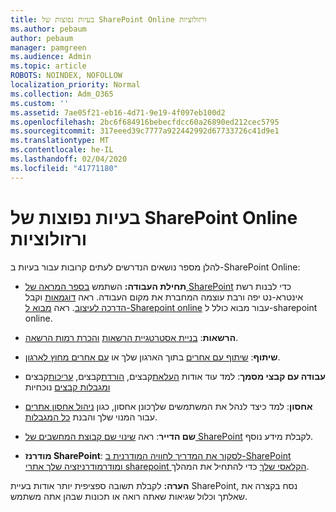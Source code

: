 ```yaml
---
title: בעיות נפוצות של SharePoint Online ורזולוציות
ms.author: pebaum
author: pebaum
manager: pamgreen
ms.audience: Admin
ms.topic: article
ROBOTS: NOINDEX, NOFOLLOW
localization_priority: Normal
ms.collection: Adm_O365
ms.custom: ''
ms.assetid: 7ae05f21-eb16-4d71-9e19-4f097eb100d2
ms.openlocfilehash: 2bc6f684916bebecfdcc60a26890ed212cec5795
ms.sourcegitcommit: 317eeed39c7777a922442992d67733726c41d9e1
ms.translationtype: MT
ms.contentlocale: he-IL
ms.lasthandoff: 02/04/2020
ms.locfileid: "41771180"
---
```

# <a name="sharepoint-online-common-issues-and-resolutions"></a>בעיות נפוצות של SharePoint Online ורזולוציות

להלן מספר נושאים הנדרשים לעתים קרובות עבור בעיות ב-SharePoint Online:

- **תחילת העבודה:** השתמש [בספר המראה של SharePoint](https://lookbook.microsoft.com/assets/SharePoint_lookbook_2019.pdf) כדי לבנות רשת אינטרא-נט יפה ורבת עוצמה המחברת את מקום העבודה. ראה [דוגמאות](https://lookbook.microsoft.com/) וקבל [הדרכה לעיצוב](https://spdesign.azurewebsites.net/). ראה [מבוא ל-Sharepoint online](https://docs.microsoft.com/sharepoint/introduction) עבור מבוא כולל ל-sharepoint online.

- **הרשאות**: [בניית אסטרטגיית הרשאות](https://docs.microsoft.com/sharepoint/default-sharepoint-groups) [והכרת רמות הרשאה](https://docs.microsoft.com/sharepoint/understanding-permission-levels).

- **שיתוף**: [שיתוף עם אחרים](https://docs.microsoft.com/sharepoint/default-sharepoint-groups) בתוך הארגון שלך או [עם אחרים מחוץ לארגון](https://docs.microsoft.com/sharepoint/external-sharing-overview).

- **עבודה עם קבצי מסמך**: למד עוד אודות [העלאת](https://support.office.com/article/Upload-a-folder-or-files-to-a-document-library-eb18fcba-c953-4d45-8d90-8da66edeacdb)קבצים, [הורדת](https://support.office.com/article/Download-files-and-folders-from-OneDrive-or-SharePoint-5c7397b7-19c7-4893-84fe-d02e8fa5df05)קבצים, [עריכות](https://support.office.com/article/Edit-a-document-in-a-document-library-02d8497f-1c13-4114-949a-b8466f639b07)קבצים [ומגבלות קבצים](https://support.office.com/article/invalid-file-names-and-file-types-in-onedrive-onedrive-for-business-and-sharepoint-64883a5d-228e-48f5-b3d2-eb39e07630fa) נוכחיות

- **אחסון**: למד כיצד לנהל את המשתמשים שלך</a>כונן אחסון, כגון [ניהול אחסון אתרים](https://docs.microsoft.com/sharepoint/manage-site-collection-storage-limits) עבור המנוי שלך והבנת [כל המגבלות](https://docs.microsoft.com/office365/servicedescriptions/sharepoint-online-service-description/sharepoint-online-limits).

- **שם הדייר**: ראה [שינוי שם קבוצת המחשבים של SharePoint](https://docs.microsoft.com/sharepoint/change-your-sharepoint-domain-name) לקבלת מידע נוסף.

- **מודרנז SharePoint**: [לסקור את המדריך לחוויה המודרנית ב-SharePoint](https://docs.microsoft.com/sharepoint/guide-to-sharepoint-modern-experience) [ומודרמודרניזציה שלך אתרי sharepoint הקלאסי שלך](https://docs.microsoft.com/sharepoint/dev/transform/modernize-classic-sites) כדי להתחיל את המהלך.

**הערה:** לקבלת תשובה ספציפית יותר אודות בעיית SharePoint, נסח בקצרה את שאלתך וכלול שגיאות שאתה רואה או תכונות שבהן אתה משתמש.